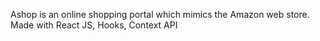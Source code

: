 Ashop is an online shopping portal which mimics the Amazon web store. Made with React JS, Hooks, Context API